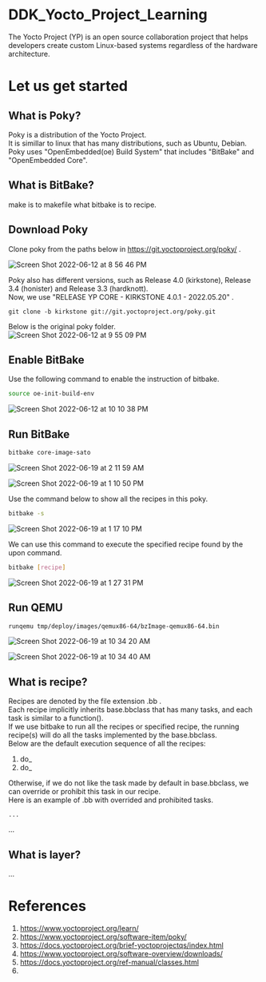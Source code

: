 # DDK_Yocto_Project_Learning
The Yocto Project (YP) is an open source collaboration project that helps developers create custom Linux-based systems regardless of the hardware architecture.

# Let us get started

## What is Poky?
Poky is a distribution of the Yocto Project.</br>
It is simillar to linux that has many distributions, such as Ubuntu, Debian. </br>
Poky uses "OpenEmbedded(oe) Build System" that includes "BitBake" and "OpenEmbedded Core". </br>

## What is BitBake?
make is to makefile what bitbake is to recipe. </br>

## Download Poky
Clone poky from the paths below in https://git.yoctoproject.org/poky/ . </br>

![Screen Shot 2022-06-12 at 8 56 46 PM](https://user-images.githubusercontent.com/67073582/173234328-8912380c-743b-4a31-8814-5de7b844441f.png) </br>

Poky also has different versions, such as Release 4.0 (kirkstone), Release 3.4 (honister) and Release 3.3 (hardknott). </br>
Now, we use "RELEASE YP CORE - KIRKSTONE 4.0.1 - 2022.05.20" . </br>
```git
git clone -b kirkstone git://git.yoctoproject.org/poky.git
```

Below is the original poky folder. </br>
![Screen Shot 2022-06-12 at 9 55 09 PM](https://user-images.githubusercontent.com/67073582/173236667-ab4032fa-6053-4a67-a886-63299ee1aee9.png)

## Enable BitBake
Use the following command to enable the instruction of bitbake. </br>
```sh
source oe-init-build-env
```

![Screen Shot 2022-06-12 at 10 10 38 PM](https://user-images.githubusercontent.com/67073582/173237300-11102460-dcc3-46d5-8154-3d0d85a7ed2e.png)


## Run BitBake
```sh
bitbake core-image-sato
```
![Screen Shot 2022-06-19 at 2 11 59 AM](https://user-images.githubusercontent.com/67073582/174451278-e5262ef2-7bbf-4c9f-aecc-5e101e9893a1.png)

![Screen Shot 2022-06-19 at 1 10 50 PM](https://user-images.githubusercontent.com/67073582/174466913-b0454124-394c-4825-9f0a-7dffe0764138.png)

Use the command below to show all the recipes in this poky. </br>
```sh
bitbake -s 
```

![Screen Shot 2022-06-19 at 1 17 10 PM](https://user-images.githubusercontent.com/67073582/174467030-5bee5cf5-79c9-483e-a2de-983fe9ea884e.png)

We can use this command to execute the specified recipe found by the upon command. </br>

```sh
bitbake [recipe]
```
![Screen Shot 2022-06-19 at 1 27 31 PM](https://user-images.githubusercontent.com/67073582/174467233-b39475b8-8fb5-446d-af2b-1b0bdadaa9af.png)

## Run QEMU
```sh
runqemu tmp/deploy/images/qemux86-64/bzImage-qemux86-64.bin
```

![Screen Shot 2022-06-19 at 10 34 20 AM](https://user-images.githubusercontent.com/67073582/174466862-00af12c4-87b1-4c94-bb2a-dc037253df43.png)

![Screen Shot 2022-06-19 at 10 34 40 AM](https://user-images.githubusercontent.com/67073582/174466865-328c6fb2-aae6-41f0-8fca-0fe157905746.png)

## What is recipe?
Recipes are denoted by the file extension .bb . </br>
Each recipe implicitly inherits base.bbclass that has many tasks, and each task is similar to a function(). </br>
If we use bitbake to run all the recipes or specified recipe, the running recipe(s) will do all the tasks implemented by the base.bbclass. </br>
Below are the default execution sequence of all the recipes: </br>
1. do_
2. do_

Otherwise, if we do not like the task made by default in base.bbclass, we can override or prohibit this task in our recipe. </br>
Here is an example of .bb with overrided and prohibited tasks. </br>

```bb
...
```

... </br>

## What is layer?
... </br>

# References
1. https://www.yoctoproject.org/learn/
2. https://www.yoctoproject.org/software-item/poky/
3. https://docs.yoctoproject.org/brief-yoctoprojectqs/index.html
4. https://www.yoctoproject.org/software-overview/downloads/
5. https://docs.yoctoproject.org/ref-manual/classes.html
6. 
